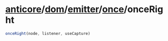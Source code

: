 # [anticore](../../../../../../#reference)/[dom](../../../#reference)/[emitter](../../#reference)/[once](../#reference)/<a name="reference">onceRight</a>

```js
onceRight(node, listener, useCapture)
```